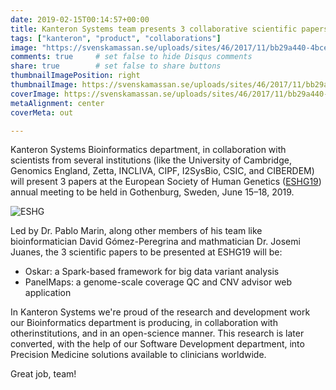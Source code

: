 ```yaml
---
date: 2019-02-15T00:14:57+00:00
title: Kanteron Systems team presents 3 collaborative scientific papers at the European Society of Human Genetics annual meeting
tags: ["kanteron", "product", "collaborations"]
image: "https://svenskamassan.se/uploads/sites/46/2017/11/bb29a440-4bce-433c-933e-39e4586ee1e7.jpg"
comments: true     # set false to hide Disqus comments
share: true        # set false to share buttons
thumbnailImagePosition: right
thumbnailImage: https://svenskamassan.se/uploads/sites/46/2017/11/bb29a440-4bce-433c-933e-39e4586ee1e7.jpg
coverImage: https://svenskamassan.se/uploads/sites/46/2017/11/bb29a440-4bce-433c-933e-39e4586ee1e7.jpg
metaAlignment: center
coverMeta: out

---
```


Kanteron Systems Bioinformatics department, in collaboration with scientists from several institutions (like the University of Cambridge, Genomics England, Zetta, INCLIVA, CIPF, I2SysBio, CSIC, and CIBERDEM) will present 3 papers at the European Society of Human Genetics ([ESHG19](https://2019.eshg.org/)) annual meeting to be held in Gothenburg, Sweden, June 15–18, 2019.

<!--more-->

![ESHG](http://eshg.aboothmanual.nl/Portals/0/Overig/2019-ESHG-Banner-850x170.png)

Led by Dr. Pablo Marin, along other members of his team like bioinformatician David Gómez-Peregrina and mathmatician Dr. Josemi Juanes, the 3 scientific papers to be presented at ESHG19 will be:

* Oskar: a Spark-based framework for big data variant analysis
* PanelMaps: a genome-scale coverage QC and CNV advisor web application

In Kanteron Systems we're proud of the research and development work our Bioinformatics department is producing, in collaboration with otherinstitutions, and in an open-science manner. This research is later converted, with the help of our Software Development department, into Precision Medicine solutions available to clinicians worldwide.

Great job, team!
